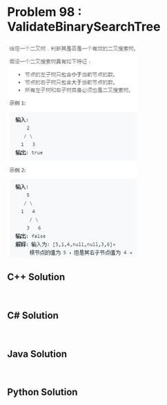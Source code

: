 
# Problem 98 : ValidateBinarySearchTree

<img src="https://github.com/Peefy/PeefyLeetCode/blob/master/doc/1-100/98.ValidateBinarySearchTree/problem.png"/>

## C++ Solution

```c++



```

## C# Solution

```csharp



```

## Java Solution

```java



```

## Python Solution

```python



```


